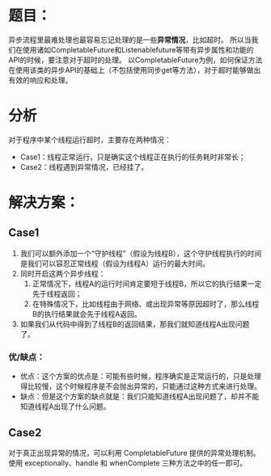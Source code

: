 # 题目：
异步流程里最难处理也最容易忘记处理的是一些**异常情况**，比如超时。
所以当我们在使用诸如CompletableFuture和Listenablefuture等带有异步属性和功能的API的时候，要注意对于超时的处理。
以CompletableFuture为例，如何保证方法在使用该类的异步API的基础上（不包括使用同步get等方法），对于超时能够做出有效的响应和处理。

# 分析
对于程序中某个线程运行超时，主要存在两种情况：
- Case1：线程正常运行，只是确实这个线程正在执行的任务耗时非常长；
- Case2：线程遇到异常情况，已经挂了。

# 解决方案：
## Case1
1. 我们可以额外添加一个“守护线程”（假设为线程B），这个守护线程执行的时间是我们可以容忍正常线程（假设为线程A）运行的最大时间。 
2. 同时开启这两个异步线程： 
   1. 正常情况下，线程A的运行时间肯定要短于线程B，所以它的执行结果一定先于线程返回；
   2. 在特殊情况下，比如线程由于网络、或出现异常等原因超时了，那么线程B的执行结果就会先于线程A返回。
3. 如果我们从代码中得到了线程B的返回结果，那我们就知道线程A出现问题了。

### 优/缺点：
- 优点：这个方案的优点是：可能有些时候，程序确实是正常运行的，只是处理得比较慢，这个时候程序是不会抛出异常的，只能通过这种方式来进行处理。
- 缺点：但是这个方案的缺点就是：我们只能知道线程A出现问题了，却并不能知道线程A出现了什么问题。


## Case2
对于真正出现异常的情况，可以利用 CompletableFuture 提供的异常处理机制。使用 exceptionally、handle 和 whenComplete 三种方法之中的任一即可。


